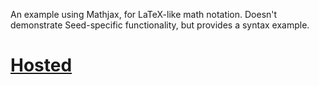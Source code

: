 An example using Mathjax, for LaTeX-like math notation. Doesn't demonstrate Seed-specific functionality,
but provides a syntax example.

# [Hosted](https://david-oconnor.github.io/linalg/)